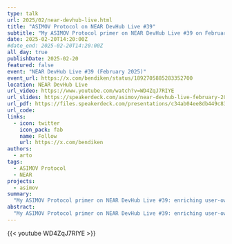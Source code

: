 ```yaml
---
type: talk
url: 2025/02/near-devhub-live.html
title: "ASIMOV Protocol on NEAR DevHub Live #39"
subtitle: "My ASIMOV Protocol primer on NEAR DevHub Live #39 on February 20, 2025."
date: 2025-02-20T14:20:00Z
#date_end: 2025-02-20T14:20:00Z
all_day: true
publishDate: 2025-02-20
featured: false
event: "NEAR DevHub Live #39 (February 2025)"
event_url: https://x.com/bendiken/status/1892705885283352700
location: NEAR DevHub Live
url_video: https://www.youtube.com/watch?v=WD4ZqJ7RIYE
url_slides: https://speakerdeck.com/asimov/near-devhub-live-february-2025
url_pdf: https://files.speakerdeck.com/presentations/c34ab04ee8db449c8369d79e0b7371c3/_2025-02-20__ASIMOV_Protocol_on_NEAR_DevHub_Live__39.pdf
url_code:
links:
  - icon: twitter
    icon_pack: fab
    name: Follow
    url: https://x.com/bendiken
authors:
  - arto
tags:
  - ASIMOV Protocol
  - NEAR
projects:
  - asimov
summary:
  "My ASIMOV Protocol primer on NEAR DevHub Live #39: enriching user-owned AI with high-quality structured, linked, and verified knowledge—and how the neurosymbolic synthesis of LLMs with knowledge graphs enables trustworthy and interoperable AI."
abstract:
  "My ASIMOV Protocol primer on NEAR DevHub Live #39: enriching user-owned AI with high-quality structured, linked, and verified knowledge—and how the neurosymbolic synthesis of LLMs with knowledge graphs enables trustworthy and interoperable AI."
---
```


{{< youtube WD4ZqJ7RIYE >}}
